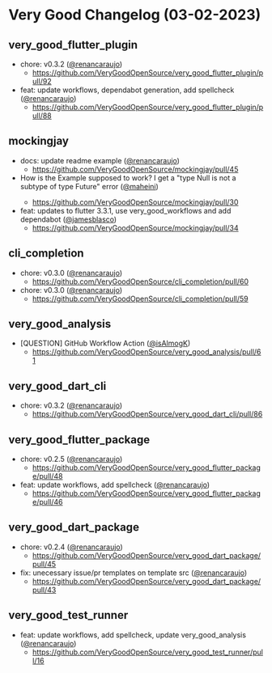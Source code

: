 # Very Good Changelog (03-02-2023)

## very_good_flutter_plugin
- chore: v0.3.2 ([@renancaraujo](https://github.com/renancaraujo))
	- https://github.com/VeryGoodOpenSource/very_good_flutter_plugin/pull/92
- feat: update workflows, dependabot generation, add spellcheck  ([@renancaraujo](https://github.com/renancaraujo))
	- https://github.com/VeryGoodOpenSource/very_good_flutter_plugin/pull/88

## mockingjay
- docs: update readme example ([@renancaraujo](https://github.com/renancaraujo))
	- https://github.com/VeryGoodOpenSource/mockingjay/pull/45
- How is the Example supposed to work? I get a "type Null is not a subtype of type Future<dynamic>" error ([@maheini](https://github.com/maheini))
	- https://github.com/VeryGoodOpenSource/mockingjay/pull/30
- feat: updates to flutter 3.3.1, use very_good_workflows and add dependabot ([@jamesblasco](https://github.com/jamesblasco))
	- https://github.com/VeryGoodOpenSource/mockingjay/pull/34

## cli_completion
- chore: v0.3.0 ([@renancaraujo](https://github.com/renancaraujo))
	- https://github.com/VeryGoodOpenSource/cli_completion/pull/60
- chore: v0.3.0 ([@renancaraujo](https://github.com/renancaraujo))
	- https://github.com/VeryGoodOpenSource/cli_completion/pull/59

## very_good_analysis
- [QUESTION] GitHub Workflow Action ([@isAlmogK](https://github.com/isAlmogK))
	- https://github.com/VeryGoodOpenSource/very_good_analysis/pull/61

## very_good_dart_cli
- chore: v0.3.2 ([@renancaraujo](https://github.com/renancaraujo))
	- https://github.com/VeryGoodOpenSource/very_good_dart_cli/pull/86

## very_good_flutter_package
- chore: v0.2.5 ([@renancaraujo](https://github.com/renancaraujo))
	- https://github.com/VeryGoodOpenSource/very_good_flutter_package/pull/48
- feat: update workflows, add spellcheck ([@renancaraujo](https://github.com/renancaraujo))
	- https://github.com/VeryGoodOpenSource/very_good_flutter_package/pull/46

## very_good_dart_package
- chore: v0.2.4 ([@renancaraujo](https://github.com/renancaraujo))
	- https://github.com/VeryGoodOpenSource/very_good_dart_package/pull/45
- fix: unecessary issue/pr templates on template src ([@renancaraujo](https://github.com/renancaraujo))
	- https://github.com/VeryGoodOpenSource/very_good_dart_package/pull/43

## very_good_test_runner
- feat: update workflows, add spellcheck, update very_good_analysis ([@renancaraujo](https://github.com/renancaraujo))
	- https://github.com/VeryGoodOpenSource/very_good_test_runner/pull/16
